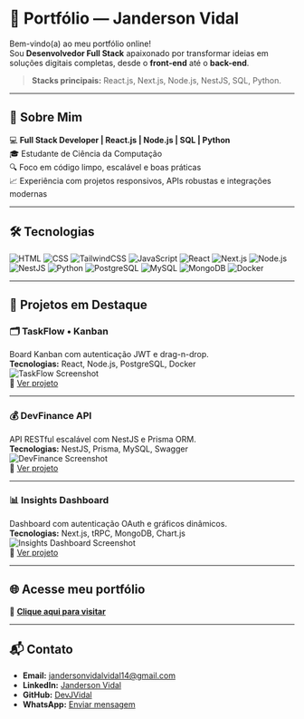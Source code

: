 # 🚀 Portfólio — Janderson Vidal

Bem-vindo(a) ao meu portfólio online!  
Sou **Desenvolvedor Full Stack** apaixonado por transformar ideias em soluções digitais completas, desde o **front-end** até o **back-end**.

> **Stacks principais:** React.js, Next.js, Node.js, NestJS, SQL, Python.

---

## 📌 Sobre Mim
💻 **Full Stack Developer | React.js | Node.js | SQL | Python**  
🎓 Estudante de Ciência da Computação  
🔍 Foco em código limpo, escalável e boas práticas  
📈 Experiência com projetos responsivos, APIs robustas e integrações modernas

---

## 🛠️ Tecnologias
![HTML](https://img.shields.io/badge/HTML5-E34F26?logo=html5&logoColor=white)
![CSS](https://img.shields.io/badge/CSS3-1572B6?logo=css3&logoColor=white)
![TailwindCSS](https://img.shields.io/badge/Tailwind-06B6D4?logo=tailwindcss&logoColor=white)
![JavaScript](https://img.shields.io/badge/JavaScript-F7DF1E?logo=javascript&logoColor=black)
![React](https://img.shields.io/badge/React-61DAFB?logo=react&logoColor=black)
![Next.js](https://img.shields.io/badge/Next.js-000000?logo=next.js&logoColor=white)
![Node.js](https://img.shields.io/badge/Node.js-339933?logo=node.js&logoColor=white)
![NestJS](https://img.shields.io/badge/NestJS-E0234E?logo=nestjs&logoColor=white)
![Python](https://img.shields.io/badge/Python-3776AB?logo=python&logoColor=white)
![PostgreSQL](https://img.shields.io/badge/PostgreSQL-336791?logo=postgresql&logoColor=white)
![MySQL](https://img.shields.io/badge/MySQL-4479A1?logo=mysql&logoColor=white)
![MongoDB](https://img.shields.io/badge/MongoDB-47A248?logo=mongodb&logoColor=white)
![Docker](https://img.shields.io/badge/Docker-2496ED?logo=docker&logoColor=white)

---

## 📂 Projetos em Destaque

### 🗂 TaskFlow • Kanban
Board Kanban com autenticação JWT e drag-n-drop.  
**Tecnologias:** React, Node.js, PostgreSQL, Docker  
![TaskFlow Screenshot](./assets/project-1.jpg)  
🔗 [Ver projeto](https://example.com)

---

### 💰 DevFinance API
API RESTful escalável com NestJS e Prisma ORM.  
**Tecnologias:** NestJS, Prisma, MySQL, Swagger  
![DevFinance Screenshot](./assets/project-2.jpg)  
🔗 [Ver projeto](https://example.com)

---

### 📊 Insights Dashboard
Dashboard com autenticação OAuth e gráficos dinâmicos.  
**Tecnologias:** Next.js, tRPC, MongoDB, Chart.js  
![Insights Dashboard Screenshot](./assets/project-3.jpg)  
🔗 [Ver projeto](https://example.com)

---

## 🌐 Acesse meu portfólio
🔗 [**Clique aqui para visitar**](https://devjvidal.github.io/meu-portfolio/)

---

## 📬 Contato
- **Email:** [jandersonvidalvidal14@gmail.com](mailto:jandersonvidalvidal14@gmail.com)  
- **LinkedIn:** [Janderson Vidal](https://www.linkedin.com/in/janderson-vidal-54a131307/)  
- **GitHub:** [DevJVidal](https://github.com/DevJVidal)  
- **WhatsApp:** [Enviar mensagem](https://wa.me/5588993203616)  
